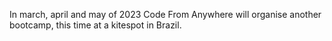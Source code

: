 In march, april and may of 2023 Code From Anywhere will organise another bootcamp, this time at a kitespot in Brazil.
